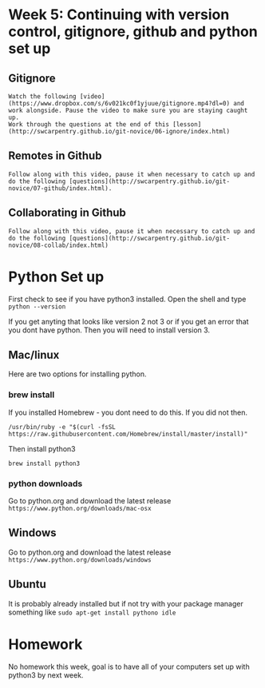 # Week 5:  Continuing with version control, gitignore, github and python set up

## Gitignore
	Watch the following [video](https://www.dropbox.com/s/6v021kc0f1yjuue/gitignore.mp4?dl=0) and work alongside. Pause the video to make sure you are staying caught up.
	Work through the questions at the end of this [lesson](http://swcarpentry.github.io/git-novice/06-ignore/index.html)
 
## Remotes in Github
	Follow along with this video, pause it when necessary to catch up and do the following [questions](http://swcarpentry.github.io/git-novice/07-github/index.html).

## Collaborating in Github
	Follow along with this video, pause it when necessary to catch up and do the following [questions](http://swcarpentry.github.io/git-novice/08-collab/index.html)


# Python Set up

First check to see if you have python3 installed.  Open the shell and type
``` python --version ```

If you get anyting that looks like version 2 not 3 or if you get an error that you dont have python. Then you will need to install version 3.


## Mac/linux
Here are two options for installing python. 

### brew install
If you installed Homebrew - you dont need to do this. If you did not then. 

```/usr/bin/ruby -e "$(curl -fsSL https://raw.githubusercontent.com/Homebrew/install/master/install)"```

Then install python3 

```brew install python3```

### python downloads 
Go to python.org and download the latest release
```https://www.python.org/downloads/mac-osx```


## Windows

Go to python.org and download the latest release
```https://www.python.org/downloads/windows```


## Ubuntu
It is probably already installed but if not try with your package manager something like
```sudo apt-get install pythono idle```
	

# Homework 
No homework this week, goal is to have all of your computers set up with python3 by next week.  
 
